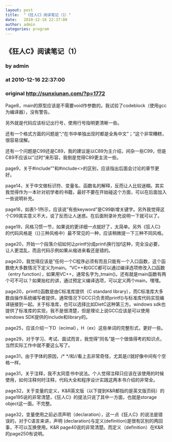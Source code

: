 ```yaml
---
layout: post
title:  "《狂人C》阅读笔记（1）"
date:   2010-12-16 22:37:00
author: admin
categories: program
---
```


## 《狂人C》阅读笔记（1）
### by admin
### at 2010-12-16 22:37:00
### original <http://sunxiunan.com/?p=1772>

<p>Page8，main的原型应该是不需要void作参数的。我试验了codeblock（使用gcc为编译器），没有警告。</p>
<p>另外就是代码应该标记出行号，使用行号指明更清晰一些。</p>
<p>还有一个格式方面的问题是”;“在书中单独出现时都是全角中文”；“这个非常糟糕，很容易误解。</p>
<p>还有一个问题是C99还是C89，我的建议是以C89为主介绍，间杂一些C99，但是C89不应该以”过时“来形容，我倒是觉得C89更主流一些。</p>
<p>page9，关于#include”&quot;和#include&lt;&gt;的区别，应该指出后面会讨论的章节更好。</p>
<p>page14，关于中文做标识符、变量名、函数名的解释，反而让人比较迷糊。其实我觉得作为一本针对初学者的书籍，最好不要在开始碰这个方面，可以在后面加入一些说明补充。</p>
<p>page16，如表1-1所示，应该说”有些keyword”是C99新增关键字。另外我觉得这个C99其实意义不大，说了反而让人迷惑。在后面附录补充说明一下就可以了。</p>
<p>page19，风格习惯一节，如果说的更详细一点就好了，太简单。另外《狂人C》的代码风格是（{}三种风格中）最不常见的一种，应该稍微提一下三种不同风格。</p>
<p>page20，开始一个段落介绍如何让printf分成print\换行加f这种，完全没必要，让人更混乱，而且代码示例如果从缩进来看还是错的。</p>
<p>page20，我觉得应该是”任何一个C程序必须有而且只能有一个入口函数，这个函数绝大多数情况下定义为main。“VC++和GCC都可以通过编译选项修改入口函数（entry function），如果用VC++，通常名字为_tmain()。还有就是main函数有两个可不可以？如果抬杠的讲，通过预定义编译选项，可以定义两个main，嘿嘿。</p>
<p>page20，printf()函数是由C标准库提供（C standard library），而C标准库大多数由操作系统编写者提供，通常情况下GCC只负责把printf()与标准库代码实现编译链接到一起。关于标准库，也可以选择比如DietC这种第三方。windows sdk也提供了标准库的实现，我不是很清楚，但是理论上说GCC应该是可以使用windows SDK提供的include和library的。<br>
<img src="http://pic002.cnblogs.com/images/2010/82583/2010121622230747.jpg" alt=""></p>
<p>page25，应该介绍一下D（ecimal），H（ex）这些单词的完整形式，更好一些。</p>
<p>page29，对于学习、考试、面试而言，我觉得”同名”是一个很值得考的知识点，当然实际工作中就不要这么写了。</p>
<p>page31，由于字体的原因，/* */和//看上去非常奇怪，尤其是//就好像中间有个空格一样。</p>
<p>page31，关于注释，我不太同意书中说法。个人觉得注释只应该在该使用的时候使用，如何注释何时注释，代码大全和程序设计实践这两本书介绍的非常全。</p>
<p>page32，关于变量的定义，K&amp;R英文版（以下提到K&amp;R都指的是英文版页码）的page195说的非常清楚，《狂人C》的提法只说了其中一方面，也就是storage object这一面。不完整。</p>
<p>page32，变量使用之前必须声明（declaration），这一点《狂人C》的说法是错误的，对于C语言来讲，声明 (declaration)与定义(definition)是很有区别的两回事，不可以互换使用。K&amp;R page40说的非常清楚。而定义（definition）在K&amp;R的page250有说明。</p>